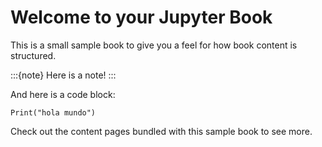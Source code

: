 # Welcome to your Jupyter Book

This is a small sample book to give you a feel for how book content is
structured.

:::{note}
Here is a note!
:::

And here is a code block:

```
Print("hola mundo")
```

Check out the content pages bundled with this sample book to see more.
